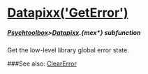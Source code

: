 # [Datapixx('GetError')](Datapixx-GetError) 
##### [Psychtoolbox](Pyschtoolbox)>[Datapixx](Datapixx).{mex*} subfunction


Get the low-level library global error state.  
  


###See also:
[ClearError](Datapixx-ClearError)
